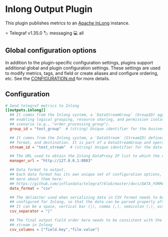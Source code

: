 # Inlong Output Plugin

This plugin publishes metrics to an [Apache InLong][inlong] instance.

⭐ Telegraf v1.35.0
🏷️ messaging
💻 all

[inlong]: https://inlong.apache.org
## Global configuration options <!-- @/docs/includes/plugin_config.md -->

In addition to the plugin-specific configuration settings, plugins support
additional global and plugin configuration settings. These settings are used to
modify metrics, tags, and field or create aliases and configure ordering, etc.
See the [CONFIGURATION.md][CONFIGURATION.md] for more details.

[CONFIGURATION.md]: ../../../docs/CONFIGURATION.md#plugins

## Configuration

```toml @sample.conf
# Send telegraf metrics to Inlong
[[outputs.inlong]]
  ## It comes from the Inlong system, a `DataStreamGroup` (GroupID) aggregates multiple data streams into a business unit, 
  ## enabling logical grouping, resource sharing, and permission isolation. Each group represents a cohesive business 
  ## scenario (e.g., "order_processing_group").
  group_id = "test_group"  # (string) Unique identifier for the business unit

  ## It comes from the Inlong system, a `DataStream` (StreamID) defines a specific data pipeline with a unique source, 
  ## format, and destination. It is part of a DataStreamGroup and operates within its business context.
  stream_id = "test_stream"  # (string) Unique identifier for the data stream within its group

  ## The URL used to obtain the Inlong DataProxy IP list to which the data will be sent
  manager_url = "http://127.0.0.1:8083"

  ## Data format to output.
  ## Each data format has its own unique set of configuration options, read
  ## more about them here:
  ## https://github.com/influxdata/telegraf/blob/master/docs/DATA_FORMATS_OUTPUT.md
  data_format = "csv"

  ## The delimiter used when serializing data in CSV format needs to be consistent with the delimiter
  ## configured for Inlong, so that the data can be parsed properly after it reaches Inlong.
  ## It can be a space, vertical bar (|), comma (,), semicolon (;), asterisk (*), double quotes ("), etc.
  csv_separator = "|"

  ## The final output field order here needs to be consistent with the field order defined by the data
  ## stream in Inlong
  csv_columns = ["field.key","file.value"]
```
